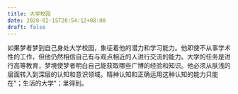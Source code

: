 ```yaml
---
title: 大学校园
date: 2020-02-15T20:54:12+08:00
draft: false
---
```


如果梦者梦到自己身处大学校园，象征着他的潜力和学习能力。他即使不从事学术性的工作，但他仍然相信自己有与观点相近的人进行交流的能力。大学的任务是进行高等教育，梦境使梦者明白自己能获取哪些广博的经验和知识。他必须从肤浅的层面转入到深层的认知和意识领域。精神认知和正确运用这种认知的能力只能在"；生活的大学"；里得到。